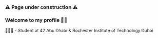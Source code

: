 ### ⚠️ Page under construction ⚠️

### Welcome to my profile 👋🏻

👨🏼‍💻 - Student at 42 Abu Dhabi & Rochester Institute of Technology Dubai
